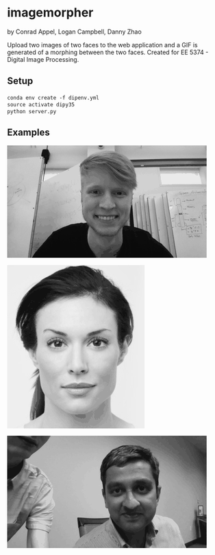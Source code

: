 # imagemorpher

by Conrad Appel, Logan Campbell, Danny Zhao

Upload two images of two faces to the web application and a GIF is generated of a morphing between the two faces. Created for EE 5374 - Digital Image Processing.

## Setup

    conda env create -f dipenv.yml
    source activate dipy35
    python server.py 

## Examples

![Example Image 1](https://github.com/conradhappeliv/imagemorpher/blob/master/static/images/demo1.gif?raw=true)

![Example Image 2](https://github.com/conradhappeliv/imagemorpher/blob/master/static/images/demo2.gif?raw=true)

![Inclass Demonstration](https://github.com/conradhappeliv/imagemorpher/blob/master/static/images/inclassdemo.gif?raw=true)
    
    

